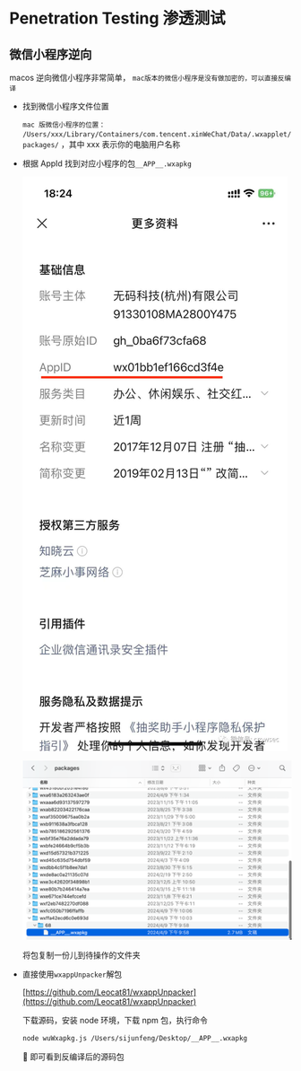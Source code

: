 # Penetration Testing 渗透测试

## 微信小程序逆向

macos 逆向微信小程序非常简单， `mac版本的微信小程序是没有做加密的，可以直接反编译`

- 找到微信小程序文件位置

  `mac 版微信小程序的位置： /Users/xxx/Library/Containers/com.tencent.xinWeChat/Data/.wxapplet/packages/` ，其中 xxx 表示你的电脑用户名称

- 根据 AppId 找到对应小程序的包`__APP__.wxapkg`

  ![RUNOOB 图标](../assets/295f52aa8a2aa5da1cfc89698d562475.jpeg)

  ![RUNOOB 图标](../assets/screenshot-20240423-222402.png)

  将包复制一份儿到待操作的文件夹

- 直接使用`wxappUnpacker`解包

  [https://github.com/Leocat81/wxappUnpacker](https://github.com/Leocat81/wxappUnpacker)

  下载源码，安装 node 环境，下载 npm 包，执行命令

  ```bash
  node wuWxapkg.js /Users/sijunfeng/Desktop/__APP__.wxapkg
  ```

  🏅️ 即可看到反编译后的源码包
